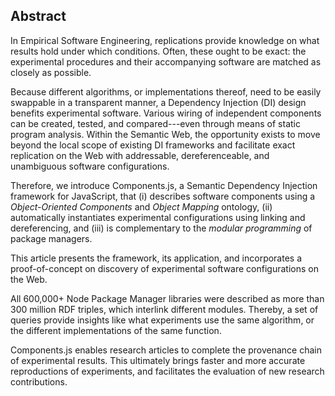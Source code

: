 ## Abstract
<!-- Context      -->
In Empirical Software Engineering,
replications provide knowledge on what results hold under which conditions.
Often, these ought to be exact: the experimental procedures and their accompanying software are matched as closely as possible.
<!-- Need         -->
Because different algorithms, or implementations thereof, need to be easily swappable in a transparent manner,
a Dependency Injection (DI) design benefits experimental software.
Various wiring of independent components can be created, tested, and compared---even through means of static program analysis.
Within the Semantic Web,
the opportunity exists to move beyond the local scope of existing DI frameworks and 
facilitate exact replication on the Web with addressable, dereferenceable, and unambiguous software configurations.
<!-- Task         -->
Therefore, 
we introduce Components.js, a Semantic Dependency Injection framework for JavaScript,
that (i) describes software components using a _Object-Oriented Components_ and _Object Mapping_ ontology, 
(ii) automatically instantiates experimental configurations using linking and dereferencing, and
(iii) is complementary to the _modular programming_ of package managers.
<!-- Object       -->
This article presents the framework, 
its application, 
and incorporates a proof-of-concept on discovery of experimental software configurations on the Web.
<!-- Findings     -->
All 600,000+ Node Package Manager libraries were described
as more than 300 million RDF triples, which interlink different modules.
Thereby, a set of queries provide insights like what experiments use the same algorithm, 
or the different implementations of the same function.
<!-- Conclusion   -->
Components.js enables research articles to complete the provenance chain of experimental results.
This ultimately brings faster and more accurate reproductions of experiments,
and facilitates the evaluation of new research contributions.
